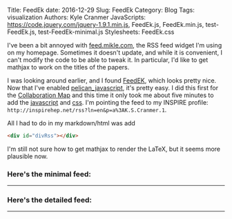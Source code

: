 Title: FeedEk
date: 2016-12-29
Slug: FeedEk
Category: Blog
Tags: visualization
Authors: Kyle Cranmer
JavaScripts:  https://code.jquery.com/jquery-1.9.1.min.js, FeedEk.js, FeedEk.min.js, test-FeedEk.js, test-FeedEk-minimal.js
Stylesheets: FeedEk.css


I've been a bit annoyed with [feed.mikle.com](https://feed.mikle.com/), the RSS feed widget I'm using on my homepage.
Sometimes it doesn't update, and while it is convenient, I can't modify the code to be able to tweak it. In particular, 
I'd like to get mathjax to work on the titles of the papers.

I was looking around earlier, and I found [FeedEK](http://jquery-plugins.net/FeedEK/FeedEK.html), which looks pretty nice.
Now that I've enabled [pelican_javascript](https://github.com/mortada/pelican_javascript), it's pretty easy. I did this first for the [Collaboration Map](/2016/12/collaboration-map/) and this time it only took me about five minutes to add the  [javascript](https://github.com/cranmer/TheoryAndPractice/tree/master/content/js) and [css](https://github.com/cranmer/TheoryAndPractice/tree/master/content/css). I'm pointing the feed to my INSPIRE profile: `http://inspirehep.net/rss?ln=en&p=a%3AK.S.Cranmer.1`. 

All I had to do in my markdown/html was add

```html
<div id="divRss"></div>
```


I'm still not sure how to get mathjax to render the LaTeX, but it seems more plausible now.

### Here's the minimal feed:

- - - 

<div id="divRss-minimal"></div>

### Here's the detailed feed:

- - - 

<div id="divRss"></div>
